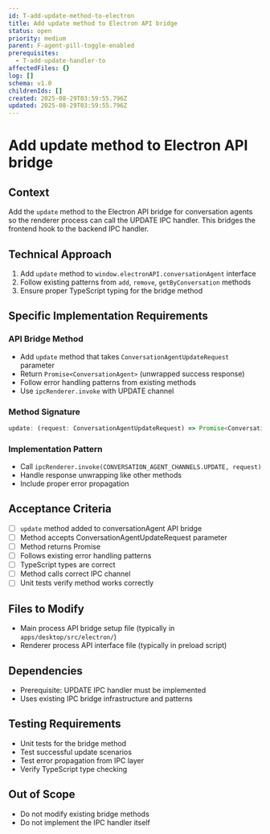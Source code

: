 ```yaml
---
id: T-add-update-method-to-electron
title: Add update method to Electron API bridge
status: open
priority: medium
parent: F-agent-pill-toggle-enabled
prerequisites:
  - T-add-update-handler-to
affectedFiles: {}
log: []
schema: v1.0
childrenIds: []
created: 2025-08-29T03:59:55.796Z
updated: 2025-08-29T03:59:55.796Z
---
```


# Add update method to Electron API bridge

## Context

Add the `update` method to the Electron API bridge for conversation agents so the renderer process can call the UPDATE IPC handler. This bridges the frontend hook to the backend IPC handler.

## Technical Approach

1. Add `update` method to `window.electronAPI.conversationAgent` interface
2. Follow existing patterns from `add`, `remove`, `getByConversation` methods
3. Ensure proper TypeScript typing for the bridge method

## Specific Implementation Requirements

### API Bridge Method

- Add `update` method that takes `ConversationAgentUpdateRequest` parameter
- Return `Promise<ConversationAgent>` (unwrapped success response)
- Follow error handling patterns from existing methods
- Use `ipcRenderer.invoke` with UPDATE channel

### Method Signature

```typescript
update: (request: ConversationAgentUpdateRequest) => Promise<ConversationAgent>;
```

### Implementation Pattern

- Call `ipcRenderer.invoke(CONVERSATION_AGENT_CHANNELS.UPDATE, request)`
- Handle response unwrapping like other methods
- Include proper error propagation

## Acceptance Criteria

- [ ] `update` method added to conversationAgent API bridge
- [ ] Method accepts ConversationAgentUpdateRequest parameter
- [ ] Method returns Promise<ConversationAgent>
- [ ] Follows existing error handling patterns
- [ ] TypeScript types are correct
- [ ] Method calls correct IPC channel
- [ ] Unit tests verify method works correctly

## Files to Modify

- Main process API bridge setup file (typically in `apps/desktop/src/electron/`)
- Renderer process API interface file (typically in preload script)

## Dependencies

- Prerequisite: UPDATE IPC handler must be implemented
- Uses existing IPC bridge infrastructure and patterns

## Testing Requirements

- Unit tests for the bridge method
- Test successful update scenarios
- Test error propagation from IPC layer
- Verify TypeScript type checking

## Out of Scope

- Do not modify existing bridge methods
- Do not implement the IPC handler itself
